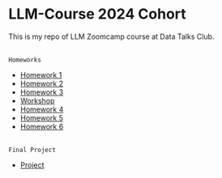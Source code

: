 # LLM-Course 2024 Cohort
This is my repo of LLM Zoomcamp course at Data Talks Club.

<br>`Homeworks`
* [Homework 1](https://github.com/nrx33/LLM-Course/blob/main/module_1/nazmul_homework_1.ipynb)<br>
* [Homework 2](https://github.com/nrx33/LLM-Course/blob/main/module_2/homework/nazmul_homework_2.ipynb)<br>
* [Homework 3](https://github.com/nrx33/LLM-Course/blob/main/module_3/homework/nazmul_homework_3.ipynb)<br>
* [Workshop](https://github.com/nrx33/LLM-Course/blob/main/workshop/dlt_workshop.ipynb)<br>
* [Homework 4](https://github.com/nrx33/LLM-Course/blob/main/module_4/homework/nazmul_homework_4.ipynb)<br>
* [Homework 5](https://github.com/)<br>
* [Homework 6](https://github.com/)

<br>`Final Project`
* [Project](https://github.com/)<br>
